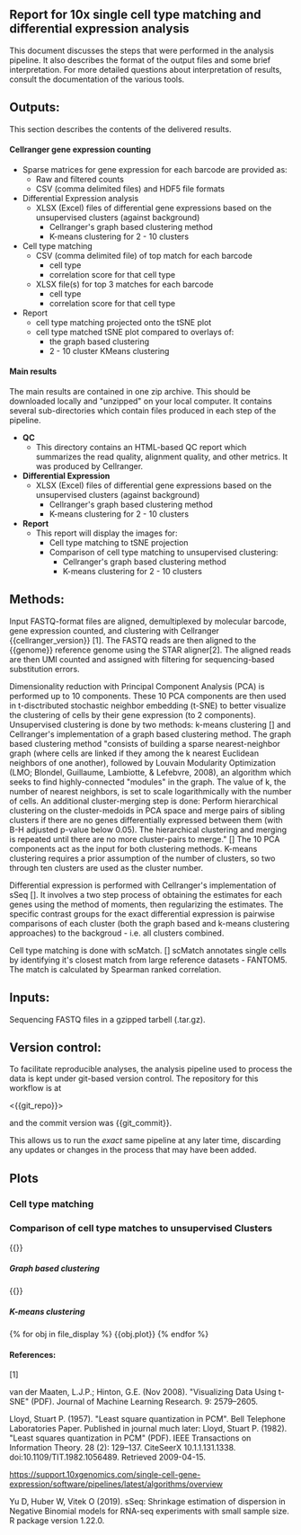 Report for 10x single cell type matching and differential expression analysis
---

This document discusses the steps that were performed in the analysis pipeline.  It also describes the format of the output files and some brief interpretation.  For more detailed questions about interpretation of results, consult the documentation of the various tools.


## Outputs:

This section describes the contents of the delivered results.

#### Cellranger gene expression counting

- Sparse matrices for gene expression for each barcode are provided as:
    - Raw and filtered counts
    - CSV (comma delimited files) and HDF5 file formats
- Differential Expression analysis
    - XLSX (Excel) files of differential gene expressions based on the unsupervised clusters (against background)
        - Cellranger's graph based clustering method
        - K-means clustering for 2 - 10 clusters
- Cell type matching
    - CSV (comma delimited file) of top match for each barcode
        - cell type
        - correlation score for that cell type
    - XLSX file(s) for top 3 matches for each barcode
        - cell type
        - correlation score for that cell type
- Report
    - cell type matching projected onto the tSNE plot
    - cell type matched tSNE plot compared to overlays of:
        - the graph based clustering
        - 2 - 10 cluster KMeans clustering

#### Main results

The main results are contained in one zip archive. This should be downloaded locally and "unzipped" on your local computer. It contains several sub-directories which contain files produced in each step of the pipeline.

- **QC**
    - This directory contains an HTML-based QC report which summarizes the read quality, alignment quality, and other metrics. It was produced by Cellranger.
- **Differential Expression**
    - XLSX (Excel) files of differential gene expressions based on the unsupervised clusters (against background)
        - Cellranger's graph based clustering method
        - K-means clustering for 2 - 10 clusters
- **Report**
    - This report will display the images for:
        - Cell type matching to tSNE projection
        - Comparison of cell type matching to unsupervised clustering:
            - Cellranger's graph based clustering method
            - K-means clustering for 2 - 10 clusters


## Methods:

Input FASTQ-format files are aligned, demultiplexed by molecular barcode, gene expression counted, and clustering with Cellranger {{cellranger_version}} [1]. The FASTQ reads are then aligned to the {{genome}} reference genome using the STAR aligner[2]. The aligned reads are then UMI counted and assigned with filtering for sequencing-based substitution errors.

Dimensionality reduction with Principal Component Analysis (PCA) is performed up to 10 components. These 10 PCA components are then used in t-disctributed stochastic neighbor embedding (t-SNE) to better visualize the clustering of cells by their gene expression (to 2 components). Unsupervised clustering is done by two methods: k-means clustering [] and Cellranger's implementation of a graph based clustering method. The graph based clustering method "consists of building a sparse nearest-neighbor graph (where cells are linked if they among the k nearest Euclidean neighbors of one another), followed by Louvain Modularity Optimization (LMO; Blondel, Guillaume, Lambiotte, & Lefebvre, 2008), an algorithm which seeks to find highly-connected "modules" in the graph. The value of k, the number of nearest neighbors, is set to scale logarithmically with the number of cells. An additional cluster-merging step is done: Perform hierarchical clustering on the cluster-medoids in PCA space and merge pairs of sibling clusters if there are no genes differentially expressed between them (with B-H adjusted p-value below 0.05). The hierarchical clustering and merging is repeated until there are no more cluster-pairs to merge." [] The 10 PCA components act as the input for both clustering methods. K-means clustering requires a prior assumption of the number of clusters, so two through ten clusters are used as the cluster number.

Differential expression is performed with Cellranger's implementation of sSeq []. It involves a two step process of obtaining the estimates for each genes using the method of moments, then regularizing the estimates. The specific contrast groups for the exact differential expression is pairwise comparisons of each cluster (both the graph based and k-means clustering approaches) to the backgroud - i.e. all clusters combined.

Cell type matching is done with scMatch. [] scMatch annotates single cells by identifying it's closest match from large reference datasets - FANTOM5. The match is calculated by Spearman ranked correlation.


## Inputs:

Sequencing FASTQ files in a gzipped tarbell (.tar.gz).

## Version control:
To facilitate reproducible analyses, the analysis pipeline used to process the data is kept under git-based version control.  The repository for this workflow is at 

<{{git_repo}}>

and the commit version was {{git_commit}}.

This allows us to run the *exact* same pipeline at any later time, discarding any updates or changes in the process that may have been added.

## Plots

### Cell type matching

### Comparison of cell type matches to unsupervised Clusters
{{}}
##### Graph based clustering
{{}}
##### K-means clustering

{% for obj in file_display %}
 {{obj.plot}}
{% endfor %}

#### References:

[1] 

van der Maaten, L.J.P.; Hinton, G.E. (Nov 2008). "Visualizing Data Using t-SNE" (PDF). Journal of Machine Learning Research. 9: 2579–2605.

Lloyd, Stuart P. (1957). "Least square quantization in PCM". Bell Telephone Laboratories Paper. Published in journal much later: Lloyd, Stuart P. (1982). "Least squares quantization in PCM" (PDF). IEEE Transactions on Information Theory. 28 (2): 129–137. CiteSeerX 10.1.1.131.1338. doi:10.1109/TIT.1982.1056489. Retrieved 2009-04-15.

https://support.10xgenomics.com/single-cell-gene-expression/software/pipelines/latest/algorithms/overview

Yu D, Huber W, Vitek O (2019). sSeq: Shrinkage estimation of dispersion in Negative Binomial models for RNA-seq experiments with small sample size. R package version 1.22.0. 